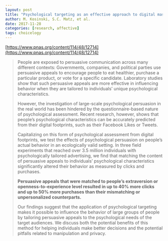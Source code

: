 ```yaml
---
layout: post
title: "Psychological targeting as an effective approach to digital mass persuasion"
author: M. Kosinski, S.C. Matz, et al. 
date: 2017-11-28
categories: [research, affective]
tags: choicelogy
---
```


[https://www.pnas.org/content/114/48/12714](https://www.pnas.org/content/114/48/12714)

> People are exposed to persuasive communication across many different contexts: Governments, companies, and political parties use persuasive appeals to encourage people to eat healthier, purchase a particular product, or vote for a specific candidate. Laboratory studies show that such persuasive appeals are more effective in influencing behavior when they are tailored to individuals’ unique psychological characteristics. 
>
> However, the investigation of large-scale psychological persuasion in the real world has been hindered by the questionnaire-based nature of psychological assessment. Recent research, however, shows that people’s psychological characteristics can be accurately predicted from their digital footprints, such as their Facebook Likes or Tweets. 
>
> Capitalizing on this form of psychological assessment from digital footprints, we test the effects of psychological persuasion on people’s actual behavior in an ecologically valid setting. In three field experiments that reached over 3.5 million individuals with psychologically tailored advertising, we find that matching the content of persuasive appeals to individuals’ psychological characteristics significantly altered their behavior as measured by clicks and purchases. 
>
> **Persuasive appeals that were matched to people’s extraversion or openness-to-experience level resulted in up to 40% more clicks and up to 50% more purchases than their mismatching or unpersonalized counterparts.** 
>
> Our findings suggest that the application of psychological targeting makes it possible to influence the behavior of large groups of people by tailoring persuasive appeals to the psychological needs of the target audiences. We discuss both the potential benefits of this method for helping individuals make better decisions and the potential pitfalls related to manipulation and privacy.
